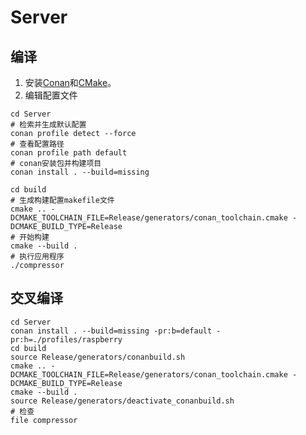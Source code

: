 # Server

## 编译

1. 安装[Conan](https://conan.io/downloads.html)和[CMake](https://cmake.org/download/)。
2. 编辑配置文件

```shell
cd Server
# 检索并生成默认配置
conan profile detect --force 
# 查看配置路径
conan profile path default
# conan安装包并构建项目
conan install . --build=missing

cd build
# 生成构建配置makefile文件
cmake .. -DCMAKE_TOOLCHAIN_FILE=Release/generators/conan_toolchain.cmake -DCMAKE_BUILD_TYPE=Release
# 开始构建
cmake --build .
# 执行应用程序
./compressor
```

## 交叉编译

```shell
cd Server
conan install . --build=missing -pr:b=default -pr:h=./profiles/raspberry
cd build
source Release/generators/conanbuild.sh 
cmake .. -DCMAKE_TOOLCHAIN_FILE=Release/generators/conan_toolchain.cmake -DCMAKE_BUILD_TYPE=Release
cmake --build .
source Release/generators/deactivate_conanbuild.sh
# 检查
file compressor
```